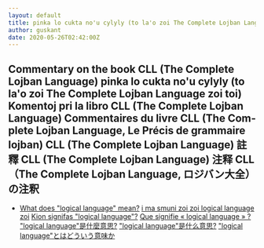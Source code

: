 ```yaml
---
layout: default
title: pinka lo cukta no'u cylyly (to la'o zoi The Complete Lojban Language zoi toi)
author: guskant
date: 2020-05-26T02:42:00Z
---
```

## <span lang="en">Commentary on the book CLL (The Complete Lojban Language)</span> <span lang="jbo">pinka lo cukta no'u cylyly (to la'o zoi The Complete Lojban Language zoi toi)</span> <span lang="epo">Komentoj pri la libro CLL (The Complete Lojban Language)</span> <span lang="fr">Commentaires du livre CLL (The Complete Lojban Language, Le Précis de grammaire lojban)</span> <span lang="zh-Hant">CLL (The Complete Lojban Language) 註釋</span> <span lang="zh-Hans">CLL (The Complete Lojban Language) 注释</span> <span lang="ja">CLL（The Complete Lojban Language, ロジバン大全）の注釈</span>

- <span lang="en">[What does "logical language" mean?](logical.html)</span> <!--
--><span lang="jbo">[i ma smuni zoi zoi logical language zoi](logical.html)</span> <!--
--><span lang="epo">[Kion signifas "logical language"?](logical.html)</span> <!--
--><span lang="fr">[Que signifie « logical language » ?](logical.html)</span> <!--
--><span lang="zh-Hant">["logical language"是什麼意思?](logical.html)</span> <!--
--><span lang="zh-Hans">["logical language"是什么意思?](logical.html)</span> <!--
--><span lang="ja">["logical language"とはどういう意味か](logical.html)</span>

